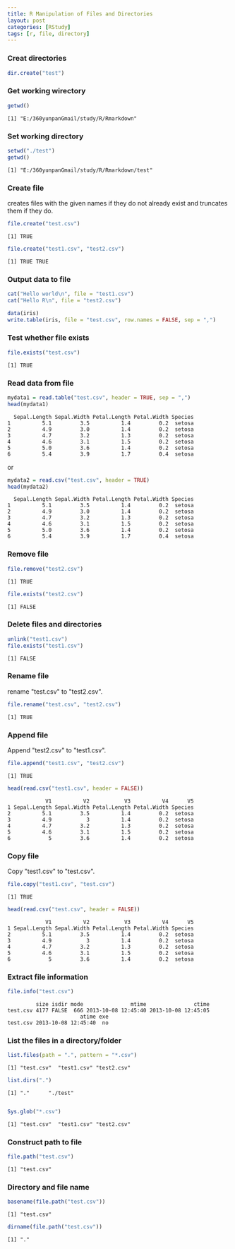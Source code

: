 ```yaml
---
title: R Manipulation of Files and Directories
layout: post
categories: [RStudy]
tags: [r, file, directory]
---
```


### Creat directories


```r
dir.create("test")
```


### Get working wirectory


```r
getwd()
```

```
[1] "E:/360yunpanGmail/study/R/Rmarkdown"
```


### Set working directory


```r
setwd("./test")
getwd()
```

```
[1] "E:/360yunpanGmail/study/R/Rmarkdown/test"
```


### Create file
creates files with the given names if they do not already exist and truncates them if they do.   


```r
file.create("test.csv")
```

```
[1] TRUE
```

```r
file.create("test1.csv", "test2.csv")
```

```
[1] TRUE TRUE
```


### Output data to file


```r
cat("Hello world\n", file = "test1.csv")
cat("Hello R\n", file = "test2.csv")
```



```r
data(iris)
write.table(iris, file = "test.csv", row.names = FALSE, sep = ",")
```


### Test whether file exists


```r
file.exists("test.csv")
```

```
[1] TRUE
```


### Read data from file


```r
mydata1 = read.table("test.csv", header = TRUE, sep = ",")
head(mydata1)
```

```
  Sepal.Length Sepal.Width Petal.Length Petal.Width Species
1          5.1         3.5          1.4         0.2  setosa
2          4.9         3.0          1.4         0.2  setosa
3          4.7         3.2          1.3         0.2  setosa
4          4.6         3.1          1.5         0.2  setosa
5          5.0         3.6          1.4         0.2  setosa
6          5.4         3.9          1.7         0.4  setosa
```


or   


```r
mydata2 = read.csv("test.csv", header = TRUE)
head(mydata2)
```

```
  Sepal.Length Sepal.Width Petal.Length Petal.Width Species
1          5.1         3.5          1.4         0.2  setosa
2          4.9         3.0          1.4         0.2  setosa
3          4.7         3.2          1.3         0.2  setosa
4          4.6         3.1          1.5         0.2  setosa
5          5.0         3.6          1.4         0.2  setosa
6          5.4         3.9          1.7         0.4  setosa
```


### Remove file


```r
file.remove("test2.csv")
```

```
[1] TRUE
```

```r
file.exists("test2.csv")
```

```
[1] FALSE
```


### Delete files and directories


```r
unlink("test1.csv")
file.exists("test1.csv")
```

```
[1] FALSE
```


### Rename file
rename "test.csv" to "test2.csv".    


```r
file.rename("test.csv", "test2.csv")
```

```
[1] TRUE
```


### Append file
Append "test2.csv" to "test1.csv".     


```r
file.append("test1.csv", "test2.csv")
```

```
[1] TRUE
```

```r
head(read.csv("test1.csv", header = FALSE))
```

```
            V1          V2           V3          V4      V5
1 Sepal.Length Sepal.Width Petal.Length Petal.Width Species
2          5.1         3.5          1.4         0.2  setosa
3          4.9           3          1.4         0.2  setosa
4          4.7         3.2          1.3         0.2  setosa
5          4.6         3.1          1.5         0.2  setosa
6            5         3.6          1.4         0.2  setosa
```


### Copy file
Copy "test1.csv" to "test.csv".    


```r
file.copy("test1.csv", "test.csv")
```

```
[1] TRUE
```

```r
head(read.csv("test.csv", header = FALSE))
```

```
            V1          V2           V3          V4      V5
1 Sepal.Length Sepal.Width Petal.Length Petal.Width Species
2          5.1         3.5          1.4         0.2  setosa
3          4.9           3          1.4         0.2  setosa
4          4.7         3.2          1.3         0.2  setosa
5          4.6         3.1          1.5         0.2  setosa
6            5         3.6          1.4         0.2  setosa
```


### Extract file information


```r
file.info("test.csv")
```

```
         size isdir mode               mtime               ctime
test.csv 4177 FALSE  666 2013-10-08 12:45:40 2013-10-08 12:45:05
                       atime exe
test.csv 2013-10-08 12:45:40  no
```


### List the files in a directory/folder


```r
list.files(path = ".", pattern = "*.csv")
```

```
[1] "test.csv"  "test1.csv" "test2.csv"
```

```r
list.dirs(".")
```

```
[1] "."      "./test"
```

```r

Sys.glob("*.csv")
```

```
[1] "test.csv"  "test1.csv" "test2.csv"
```


### Construct path to file


```r
file.path("test.csv")
```

```
[1] "test.csv"
```


### Directory and file name


```r
basename(file.path("test.csv"))
```

```
[1] "test.csv"
```

```r
dirname(file.path("test.csv"))
```

```
[1] "."
```

